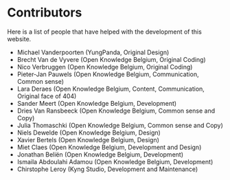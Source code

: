 # Contributors

Here is a list of people that have helped with the development of this website.

- Michael Vanderpoorten (YungPanda, Original Design)
- Brecht Van de Vyvere (Open Knowledge Belgium, Original Coding)
- Nico Verbruggen (Open Knowledge Belgium, Original Coding)
- Pieter-Jan Pauwels (Open Knowledge Belgium, Communication, Common sense)
- Lara Deraes (Open Knowledge Belgium, Content, Communication, Original face of 404)
- Sander Meert (Open Knowledge Belgium, Development)
- Dries Van Ransbeeck (Open Knowledge Belgium, Common sense and Copy)
- Julia Thomaschki (Open Knowledge Belgium, Common sense and Copy)
- Niels Dewelde (Open Knowledge Belgium, Design)
- Xavier Bertels (Open Knowledge Belgium, Design)
- Miet Claes (Open Knowledge Belgium, Development and Design)
- Jonathan Beliën (Open Knowledge Belgium, Development)
- Ismaila Abdoulahi Adamou (Open Knowledge Belgium, Development)
- Chirstophe Leroy (Kyng Studio, Development and Maintenance)
